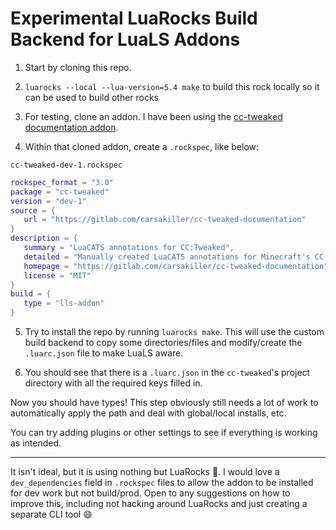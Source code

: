 # Experimental LuaRocks Build Backend for LuaLS Addons

1. Start by cloning this repo.

2. `luarocks --local --lua-version=5.4 make` to build this rock locally so it can be used to build other rocks

3. For testing, clone an addon. I have been using the [cc-tweaked documentation addon](https://gitlab.com/carsakiller/cc-tweaked-documentation).

4. Within that cloned addon, create a `.rockspec`, like below:

`cc-tweaked-dev-1.rockspec`

```lua
rockspec_format = "3.0"
package = "cc-tweaked"
version = "dev-1"
source = {
   url = "https://gitlab.com/carsakiller/cc-tweaked-documentation"
}
description = {
   summary = "LuaCATS annotations for CC:Tweaked",
   detailed = "Manually created LuaCATS annotations for Minecraft's CC:Tweaked computer mod",
   homepage = "https://gitlab.com/carsakiller/cc-tweaked-documentation",
   license = "MIT"
}
build = {
   type = "lls-addon"
}
```

5. Try to install the repo by running `luarocks make`. This will use the custom build backend to copy some directories/files and modify/create the `.luarc.json` file to make LuaLS aware.

6. You should see that there is a `.luarc.json` in the `cc-tweaked`'s project directory with all the required keys filled in.

Now you should have types! This step obviously still needs a lot of work to automatically apply the path and deal with global/local installs, etc.

You can try adding plugins or other settings to see if everything is working as intended.

---

It isn't ideal, but it is using nothing but LuaRocks 🤷. I would love a `dev_dependencies` field in `.rockspec` files to allow the addon to be installed for dev work but not build/prod. Open to any suggestions on how to improve this, including not hacking around LuaRocks and just creating a separate CLI tool 😄
